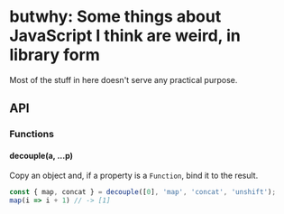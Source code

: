 # butwhy: Some things about JavaScript I think are weird, in library form
Most of the stuff in here doesn't serve any practical purpose.  

## API

### Functions

#### decouple(a, ...p)
Copy an object and, if a property is a `Function`, bind it to the result.  
```js
const { map, concat } = decouple([0], 'map', 'concat', 'unshift');
map(i => i + 1) // -> [1]
```

